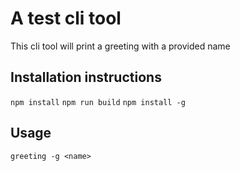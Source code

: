 # A test cli tool 

This cli tool will print a greeting with a provided name

## Installation instructions

`npm install`
`npm run build`
`npm install -g`

## Usage

`greeting -g <name>`
